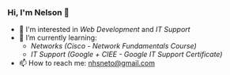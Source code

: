 ### Hi, I'm Nelson 👋
- 🔎 I'm interested in *Web Development* and *IT Support*
- 🌱 I’m currently learning:
    - *Networks (Cisco - Network Fundamentals Course)*
    - *IT Support (Google + CIEE - Google IT Support Certificate)*
- 📫 How to reach me: nhsneto@gmail.com

<!--
**nhsneto/nhsneto** is a ✨ _special_ ✨ repository because its `README.md` (this file) appears on your GitHub profile.

Here are some ideas to get you started:

- 🔭 I’m currently working on ...
- 🌱 I’m currently learning ...
- 👯 I’m looking to collaborate on ...
- 🤔 I’m looking for help with ...
- 💬 Ask me about ...
- 📫 How to reach me: ...
- 😄 Pronouns: ...
- ⚡ Fun fact: ...
-->
